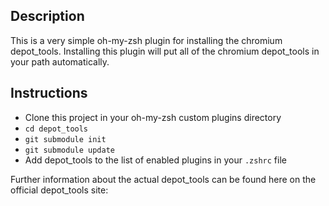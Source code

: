Description
---------------
This is a very simple oh-my-zsh plugin for installing the chromium depot_tools. Installing this plugin will put all of the chromium depot_tools in your path automatically.

Instructions
---------------

  - Clone this project in your oh-my-zsh custom plugins directory
  - `cd depot_tools`
  - `git submodule init`
  - `git submodule update`
  - Add depot_tools to the list of enabled plugins in your `.zshrc` file


Further information about the actual depot_tools can be found here on the official depot_tools site:


[depot_tools]: http://www.chromium.org/developers/how-tos/install-depot-tools

